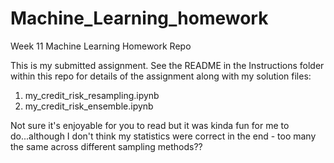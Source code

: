 # Machine_Learning_homework
Week 11 Machine Learning Homework Repo

This is my submitted assignment. See the README in the Instructions folder within this repo for details of the assignment along with my solution files: 
1. my_credit_risk_resampling.ipynb 
2. my_credit_risk_ensemble.ipynb

Not sure it's enjoyable for you to read but it was kinda fun for me to do...although I don't think my statistics were correct in the end - too many the same across different sampling methods??
